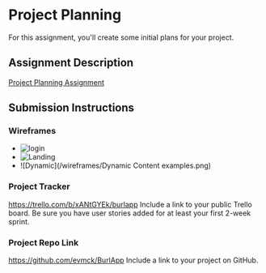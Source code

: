 # Project Planning
For this assignment, you'll create some initial plans for your project.

## Assignment Description
[Project Planning Assignment](https://education.launchcode.org/liftoff/modules/assignments/project-planning)

## Submission Instructions

### Wireframes
- ![login](/wireframes/Login.png)
- ![Landing](/wireframes/Landing.png)
- ![Dynamic](/wireframes/Dynamic Content examples.png)


### Project Tracker
https://trello.com/b/xANtGYEk/burlapp
Include a link to your public Trello board. Be sure you have user stories added for at least your first 2-week sprint.

### Project Repo Link
https://github.com/evmck/BurlApp
Include a link to your project on GitHub.
